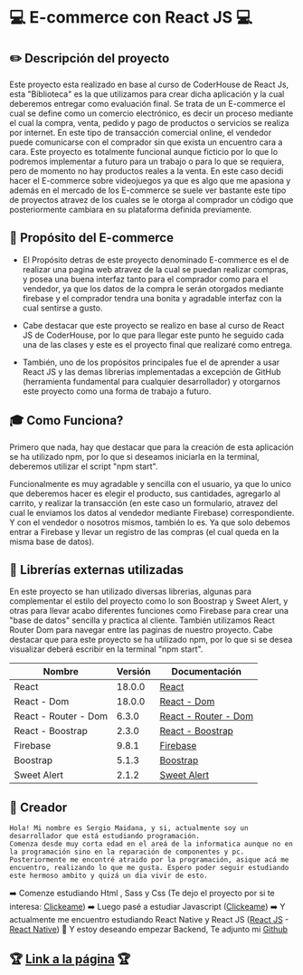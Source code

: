 # 💻 E-commerce con React JS 💻
## ✏️  Descripción del proyecto
 
 Este proyecto esta realizado en base al curso de CoderHouse de React Js, esta "Biblioteca" es la que utilizamos para crear dicha aplicación y la cual deberemos entregar como evaluación final.
 Se trata de un E-commerce el cual se define como un comercio electrónico, es decir un proceso mediante el cual la compra, venta, pedido y pago de productos o servicios se realiza por internet. En este tipo de transacción comercial online, el vendedor puede comunicarse con el comprador sin que exista un encuentro cara a cara.
 Este proyecto es totalmente funcional aunque ficticio por lo que lo podremos implementar a futuro para un trabajo o para lo que se requiera, pero de momento no hay productos reales a la venta.
 En este caso decidi hacer el E-commerce sobre videojuegos ya que es algo que me apasiona y además en el mercado de los E-commerce se suele ver bastante este tipo de proyectos atravez de los cuales se le otorga al comprador un código que posteriormente cambiara en su plataforma definida previamente.
 

## 📜 Propósito del E-commerce

- El Propósito detras de este proyecto denominado E-commerce es el de realizar una pagina web atravez de la cual se puedan realizar compras, y posea una buena interfaz tanto para el comprador como para el vendedor, ya que los datos de la compra le serán otorgados mediante firebase y el comprador tendra una bonita y agradable interfaz con la cual sentirse a gusto.

- Cabe destacar que este proyecto se realizo en base al curso de React JS de CoderHouse, por lo que para llegar este punto he seguido cada una de las clases y este es el proyecto final que realizaré como entrega.

- También, uno de los propósitos principales fue el de aprender a usar React JS y las demas librerias implementadas a excepción de GitHub (herramienta fundamental para cualquier desarrollador) y otorgarnos este proyecto como una forma de trabajo a futuro.

## 🎓 Como Funciona?

Primero que nada, hay que destacar que para la creación de esta aplicación se ha utilizado npm, por lo que si deseamos iniciarla en la terminal, deberemos utilizar el script "npm start".

Funcionalmente es muy agradable y sencilla con el usuario, ya que lo unico que deberemos hacer es elegir el producto, sus cantidades, agregarlo al carrito, y realizar la transacción (en este caso un formulario, atravez del cual le enviamos los datos al vendedor mediante Firebase) correspondiente.
Y con el vendedor o nosotros mismos, también lo es. Ya que solo debemos entrar a Firebase y llevar un registro de las compras (el cual queda en la misma base de datos).

## 🚀 Librerías externas utilizadas

En este proyecto se han utilizado diversas librerias, algunas para complementar el estilo del proyecto como lo son Boostrap y Sweet Alert, y otras para llevar acabo diferentes funciones como Firebase para crear una "base de datos" sencilla y practica al cliente. También utilizamos React Router Dom para navegar entre las paginas de nuestro proyecto. Cabe destacar que para este proyecto se ha utilizado npm, por lo que si se desea visualizar deberá escribir en la terminal "npm start".

| Nombre | Versión | Documentación |
| ------ | ------ | ------ |
| React | 18.0.0 | [React](https://es.reactjs.org/) |
| React - Dom | 18.0.0 | [React - Dom](https://es.reactjs.org/docs/react-dom.html) |
| React - Router - Dom | 6.3.0 | [React - Router - Dom](https://es.reactjs.org/docs/react-dom.html)  |
| React - Boostrap | 2.3.0 | [React - Boostrap](https://react-bootstrap.github.io/) |
| Firebase | 9.8.1 | [Firebase](https://firebase.google.com/) |
| Boostrap | 5.1.3 | [Boostrap](https://getbootstrap.com/) |
| Sweet Alert | 2.1.2 | [Sweet Alert](https://sweetalert.js.org/guides/) |

## 🎩 Creador
    
    Hola! Mi nombre es Sergio Maidana, y si, actualmente soy un desarrollador que está estudiando programación.
    Comenza desde muy corta edad en el areá de la informatica aunque no en la programación sino en la reparación de componentes y pc. Posteriormente me encontré atraido por la programación, asique acá me encuentro, realizando lo que me gusta. Espero poder seguir estudiando este hermoso ambito y quizá un dia vivir de esto.

➡️ Comenze estudiando Html , Sass y Css (Te dejo el proyecto por si te interesa: [Clickeame](https://0gloc.github.io/Proyecto-Aerosmith/))
➡️ Luego pasé a estudiar Javascript ([Clickeame](https://0gloc.github.io/Proyecto-JS/))
➡️ Y actualmente me encuentro estudiando React Native y React JS ([React JS](https://github.com/0GLOC/e-commerce.git) - [React Native](https://github.com/0GLOC/App-Movil-React-Native-.git))
👐 Y estoy deseando empezar Backend, Te adjunto mi [Github](https://github.com/0GLOC)

## 🏆  [Link a la página](https://games4life.netlify.app/)  🏆